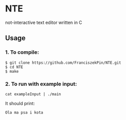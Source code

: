 # NTE
not-interactive text editor written in C

## Usage
### 1. To compile:
```
$ git clone https://github.com/FranciszekPin/NTE.git
$ cd NTE
$ make
```

### 2. To run with example input:
```
cat exampleInput | ./main
```
It should print:
```
Ola ma psa i kota
```
